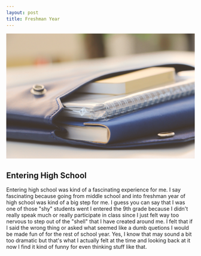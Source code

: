 ```yaml
---
layout: post
title: Freshman Year
---
```


![My Freshman year](/images/blur-book-book-bindings-1083728.jpg)

## Entering High School

   Entering high school was kind of a fascinating experience for me. I say fascinating because going from middle school and into freshman year of high school was kind of a big step for me. I guess you can say that I was one of those "shy" students went I entered the 9th grade because I didn't really speak much or really participate in class since I just felt way too nervous to step out of the "shell" that I have created around me. I felt that if I said the wrong thing or asked what seemed like a dumb quetions I would be made fun of for the rest of school year. Yes, I know that may sound a bit too dramatic but that's what I actually felt at the time and looking back at it now I find it kind of funny for even thinking stuff like that. 
